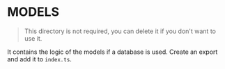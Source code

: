 # MODELS

> This directory is not required, you can delete it if you don't want to use it.

It contains the logic of the models if a database is used.
Create an export and add it to `index.ts`.
